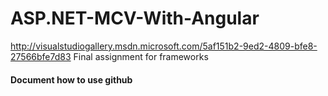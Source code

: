 ASP.NET-MCV-With-Angular
========================
http://visualstudiogallery.msdn.microsoft.com/5af151b2-9ed2-4809-bfe8-27566bfe7d83
Final assignment for frameworks


#### Document how to use github	
